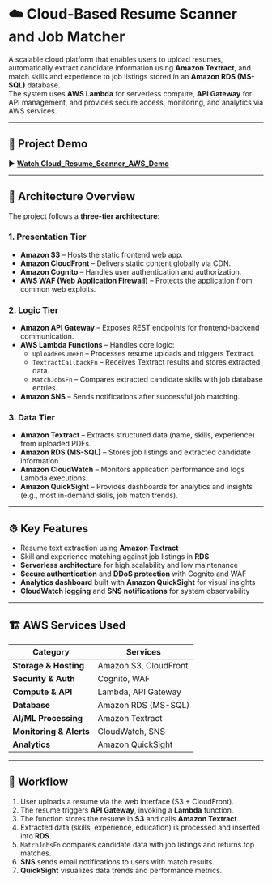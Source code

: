# ☁️ Cloud-Based Resume Scanner and Job Matcher

A scalable cloud platform that enables users to upload resumes, automatically extract candidate information using **Amazon Textract**, and match skills and experience to job listings stored in an **Amazon RDS (MS-SQL)** database.  
The system uses **AWS Lambda** for serverless compute, **API Gateway** for API management, and provides secure access, monitoring, and analytics via AWS services.

---

## 🎥 Project Demo
▶️ **[Watch Cloud_Resume_Scanner_AWS_Demo](https://drive.google.com/file/d/1tVTCk2iXqrCtr_j6ypMCcwgYBRTTchy-/view?usp=sharing)**

---

## 🧩 Architecture Overview

The project follows a **three-tier architecture**:

### 1. Presentation Tier
- **Amazon S3** – Hosts the static frontend web app.  
- **Amazon CloudFront** – Delivers static content globally via CDN.  
- **Amazon Cognito** – Handles user authentication and authorization.  
- **AWS WAF (Web Application Firewall)** – Protects the application from common web exploits.

### 2. Logic Tier
- **Amazon API Gateway** – Exposes REST endpoints for frontend-backend communication.  
- **AWS Lambda Functions** – Handles core logic:
  - `UploadResumeFn` – Processes resume uploads and triggers Textract.
  - `TextractCallbackFn` – Receives Textract results and stores extracted data.
  - `MatchJobsFn` – Compares extracted candidate skills with job database entries.
- **Amazon SNS** – Sends notifications after successful job matching.

### 3. Data Tier
- **Amazon Textract** – Extracts structured data (name, skills, experience) from uploaded PDFs.  
- **Amazon RDS (MS-SQL)** – Stores job listings and extracted candidate information.  
- **Amazon CloudWatch** – Monitors application performance and logs Lambda executions.  
- **Amazon QuickSight** – Provides dashboards for analytics and insights (e.g., most in-demand skills, job match trends).

---

## ⚙️ Key Features
- Resume text extraction using **Amazon Textract**  
- Skill and experience matching against job listings in **RDS**  
- **Serverless architecture** for high scalability and low maintenance  
- **Secure authentication** and **DDoS protection** with Cognito and WAF  
- **Analytics dashboard** built with **Amazon QuickSight** for visual insights  
- **CloudWatch logging** and **SNS notifications** for system observability  

---

## 🏗️ AWS Services Used

| Category | Services |
|-----------|-----------|
| **Storage & Hosting** | Amazon S3, CloudFront |
| **Security & Auth** | Cognito, WAF |
| **Compute & API** | Lambda, API Gateway |
| **Database** | Amazon RDS (MS-SQL) |
| **AI/ML Processing** | Amazon Textract |
| **Monitoring & Alerts** | CloudWatch, SNS |
| **Analytics** | Amazon QuickSight |

---

## 🚀 Workflow

1. User uploads a resume via the web interface (S3 + CloudFront).  
2. The resume triggers **API Gateway**, invoking a **Lambda** function.  
3. The function stores the resume in **S3** and calls **Amazon Textract**.  
4. Extracted data (skills, experience, education) is processed and inserted into **RDS**.  
5. `MatchJobsFn` compares candidate data with job listings and returns top matches.  
6. **SNS** sends email notifications to users with match results.  
7. **QuickSight** visualizes data trends and performance metrics.
